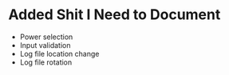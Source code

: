 # Added Shit I Need to Document

- Power selection
- Input validation
- Log file location change
- Log file rotation

